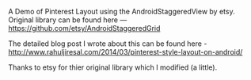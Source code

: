 
<p>A Demo of Pinterest Layout using the AndroidStaggeredView by etsy. Original library can be found here — <a href="https://github.com/etsy/AndroidStaggeredGrid">https://github.com/etsy/AndroidStaggeredGrid</a></p>

<p>The detailed blog post I wrote about this can be found here - <a href="http://www.rahuljiresal.com/2014/03/pinterest-style-layout-on-android/">http://www.rahuljiresal.com/2014/03/pinterest-style-layout-on-android/</a></p>

<p>Thanks to etsy for thier original library which I modified (a little).</p></article>
  </div>

  </div>
</div>
